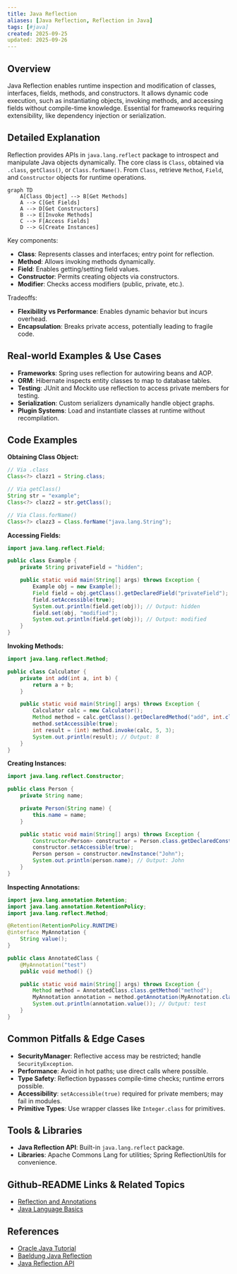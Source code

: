 ```yaml
---
title: Java Reflection
aliases: [Java Reflection, Reflection in Java]
tags: [#java]
created: 2025-09-25
updated: 2025-09-26
---
```


## Overview

Java Reflection enables runtime inspection and modification of classes, interfaces, fields, methods, and constructors. It allows dynamic code execution, such as instantiating objects, invoking methods, and accessing fields without compile-time knowledge. Essential for frameworks requiring extensibility, like dependency injection or serialization.

## Detailed Explanation

Reflection provides APIs in `java.lang.reflect` package to introspect and manipulate Java objects dynamically. The core class is `Class`, obtained via `.class`, `getClass()`, or `Class.forName()`. From `Class`, retrieve `Method`, `Field`, and `Constructor` objects for runtime operations.

```mermaid
graph TD
    A[Class Object] --> B[Get Methods]
    A --> C[Get Fields]
    A --> D[Get Constructors]
    B --> E[Invoke Methods]
    C --> F[Access Fields]
    D --> G[Create Instances]
```

Key components:
- **Class**: Represents classes and interfaces; entry point for reflection.
- **Method**: Allows invoking methods dynamically.
- **Field**: Enables getting/setting field values.
- **Constructor**: Permits creating objects via constructors.
- **Modifier**: Checks access modifiers (public, private, etc.).

Tradeoffs:
- **Flexibility vs Performance**: Enables dynamic behavior but incurs overhead.
- **Encapsulation**: Breaks private access, potentially leading to fragile code.

## Real-world Examples & Use Cases

- **Frameworks**: Spring uses reflection for autowiring beans and AOP.
- **ORM**: Hibernate inspects entity classes to map to database tables.
- **Testing**: JUnit and Mockito use reflection to access private members for testing.
- **Serialization**: Custom serializers dynamically handle object graphs.
- **Plugin Systems**: Load and instantiate classes at runtime without recompilation.

## Code Examples

**Obtaining Class Object:**

```java
// Via .class
Class<?> clazz1 = String.class;

// Via getClass()
String str = "example";
Class<?> clazz2 = str.getClass();

// Via Class.forName()
Class<?> clazz3 = Class.forName("java.lang.String");
```

**Accessing Fields:**

```java
import java.lang.reflect.Field;

public class Example {
    private String privateField = "hidden";

    public static void main(String[] args) throws Exception {
        Example obj = new Example();
        Field field = obj.getClass().getDeclaredField("privateField");
        field.setAccessible(true);
        System.out.println(field.get(obj)); // Output: hidden
        field.set(obj, "modified");
        System.out.println(field.get(obj)); // Output: modified
    }
}
```

**Invoking Methods:**

```java
import java.lang.reflect.Method;

public class Calculator {
    private int add(int a, int b) {
        return a + b;
    }

    public static void main(String[] args) throws Exception {
        Calculator calc = new Calculator();
        Method method = calc.getClass().getDeclaredMethod("add", int.class, int.class);
        method.setAccessible(true);
        int result = (int) method.invoke(calc, 5, 3);
        System.out.println(result); // Output: 8
    }
}
```

**Creating Instances:**

```java
import java.lang.reflect.Constructor;

public class Person {
    private String name;

    private Person(String name) {
        this.name = name;
    }

    public static void main(String[] args) throws Exception {
        Constructor<Person> constructor = Person.class.getDeclaredConstructor(String.class);
        constructor.setAccessible(true);
        Person person = constructor.newInstance("John");
        System.out.println(person.name); // Output: John
    }
}
```

**Inspecting Annotations:**

```java
import java.lang.annotation.Retention;
import java.lang.annotation.RetentionPolicy;
import java.lang.reflect.Method;

@Retention(RetentionPolicy.RUNTIME)
@interface MyAnnotation {
    String value();
}

public class AnnotatedClass {
    @MyAnnotation("test")
    public void method() {}

    public static void main(String[] args) throws Exception {
        Method method = AnnotatedClass.class.getMethod("method");
        MyAnnotation annotation = method.getAnnotation(MyAnnotation.class);
        System.out.println(annotation.value()); // Output: test
    }
}
```

## Common Pitfalls & Edge Cases

- **SecurityManager**: Reflective access may be restricted; handle `SecurityException`.
- **Performance**: Avoid in hot paths; use direct calls where possible.
- **Type Safety**: Reflection bypasses compile-time checks; runtime errors possible.
- **Accessibility**: `setAccessible(true)` required for private members; may fail in modules.
- **Primitive Types**: Use wrapper classes like `Integer.class` for primitives.

## Tools & Libraries

- **Java Reflection API**: Built-in `java.lang.reflect` package.
- **Libraries**: Apache Commons Lang for utilities; Spring ReflectionUtils for convenience.

## Github-README Links & Related Topics

- [Reflection and Annotations](../java/reflection-and-annotations/README.md)
- [Java Language Basics](../java/java-language-basics/README.md)

## References

- [Oracle Java Tutorial](https://docs.oracle.com/javase/tutorial/reflect/)
- [Baeldung Java Reflection](https://www.baeldung.com/java-reflection)
- [Java Reflection API](https://docs.oracle.com/javase/8/docs/api/java/lang/reflect/package-summary.html)